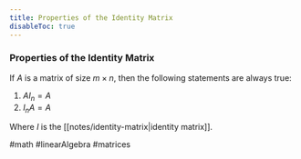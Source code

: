 ```yaml
---
title: Properties of the Identity Matrix
disableToc: true
---
```


### Properties of the Identity Matrix
If $A$ is a matrix of size $m \times n$, then the following statements are always true:
1. $AI_n = A$
2. $I_nA = A$

Where $I$ is the [[notes/identity-matrix|identity matrix]].

#math #linearAlgebra #matrices 
